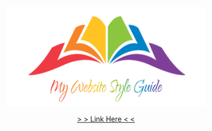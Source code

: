 <p align="center">
  <img src="./Resources/logo.svg" width="400px" height="200px">
</p>
<p align="center">
  <a href="https://danielirimia60.github.io/Website-design-system/"> > > Link Here < < </a>
</p>
